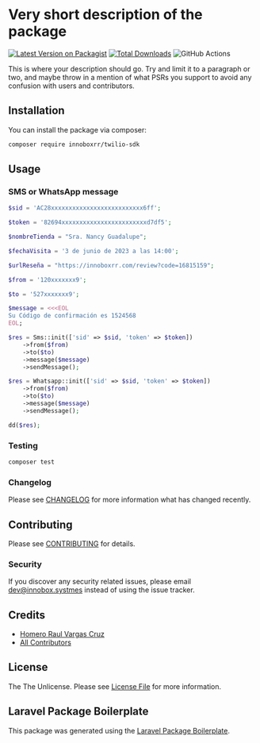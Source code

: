 # Very short description of the package

[![Latest Version on Packagist](https://img.shields.io/packagist/v/innoboxrr/twilio-sdk.svg?style=flat-square)](https://packagist.org/packages/innoboxrr/twilio-sdk)
[![Total Downloads](https://img.shields.io/packagist/dt/innoboxrr/twilio-sdk.svg?style=flat-square)](https://packagist.org/packages/innoboxrr/twilio-sdk)
![GitHub Actions](https://github.com/innoboxrr/twilio-sdk/actions/workflows/main.yml/badge.svg)

This is where your description should go. Try and limit it to a paragraph or two, and maybe throw in a mention of what PSRs you support to avoid any confusion with users and contributors.

## Installation

You can install the package via composer:

```bash
composer require innoboxrr/twilio-sdk
```

## Usage

### SMS or WhatsApp message 
```php
$sid = 'AC28xxxxxxxxxxxxxxxxxxxxxxxxxx6ff';

$token = '82694xxxxxxxxxxxxxxxxxxxxxxxxd7df5';

$nombreTienda = "Sra. Nancy Guadalupe";

$fechaVisita = '3 de junio de 2023 a las 14:00';

$urlReseña = "https://innoboxrr.com/review?code=16815159";

$from = '120xxxxxxx9';

$to = '527xxxxxxx9';

$message = <<<EOL
Su Código de confirmación es 1524568
EOL;

$res = Sms::init(['sid' => $sid, 'token' => $token])
    ->from($from)
    ->to($to)
    ->message($message)
    ->sendMessage();

$res = Whatsapp::init(['sid' => $sid, 'token' => $token])
    ->from($from)
    ->to($to)
    ->message($message)
    ->sendMessage();

dd($res);
```

### Testing

```bash
composer test
```

### Changelog

Please see [CHANGELOG](CHANGELOG.md) for more information what has changed recently.

## Contributing

Please see [CONTRIBUTING](CONTRIBUTING.md) for details.

### Security

If you discover any security related issues, please email dev@innobox.systmes instead of using the issue tracker.

## Credits

-   [Homero Raul Vargas Cruz](https://github.com/innoboxrr)
-   [All Contributors](../../contributors)

## License

The The Unlicense. Please see [License File](LICENSE.md) for more information.

## Laravel Package Boilerplate

This package was generated using the [Laravel Package Boilerplate](https://laravelpackageboilerplate.com).
